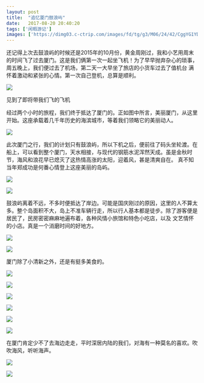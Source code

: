 ```yaml
---
layout: post
title:  "追忆厦门鼓浪屿"
date:   2017-08-20 20:40:20
tags: ['闲暇游记']
images: ['https://dimg03.c-ctrip.com/images/fd/tg/g3/M06/24/42/CggYG1YDjVOAYL5HAAuB_J_Kaao324_R_1600_10000_Mtg_7.jpg']
---
```


还记得上次去鼓浪屿的时候还是2015年的10月份，黄金周刚过，我和小艺用周末的时间飞了过去厦门。这是我们俩第一次一起坐飞机！为了早早抛弃杂心的琐事，周五晚上，我们便过去了机场，第二天一大早坐了旅店的小货车过去了值机台
满怀着激动和紧张的心情。第一次自己登机，总算是顺利。

![](./1.JPG)

见到了即将带我们飞的飞机

经过两个小时的旅程，我们终于抵达了厦门的。正如图中所言，美丽厦门，从这里开始。这座承载着几千年历史的海滨城市，等着我们领略它的美丽动人。

![](./2.JPG)


此次厦门之行，我们的计划只有鼓浪屿，所以下机之后，便前往了码头坐轮渡。在船上，可以看到整个厦门，天水相接，与现代的钢筋水泥浑然天成。虽是金秋时节，海风和浪花早已熄灭了这热情高涨的太阳，迎着风，甚是清爽自在。
真不知当年郑成功是何番心情登上这座美丽的岛屿。

![](./3.JPG)


![](./7.JPG)

鼓浪屿离着不远，不多时便抵达了岸边。可能是国庆刚过的原因，这里的人不算太多。整个岛面积不大，岛上不准车辆行走，所以行人基本都是徒步。除了游客便是居民了，民房密密麻麻地遍布着，各种风情小旅馆和特色小吃店，以及
文艺情怀的小店。真是一个消磨时间的好地方。

![](./14.JPG)

![](./15.JPG)

厦门除了小清新之外，还是有挺多美食的。

![](./5.JPG)

![](./6.JPG)

![](./10.JPG)

![](./11.JPG)

![](./12.JPG)

![](./13.JPG)

在厦门肯定少不了去海边走走，平时深居内陆的我们，对海有一种莫名的喜欢。吹吹海风，听听海声。

![](./16.JPG)

![](./17.JPG)
